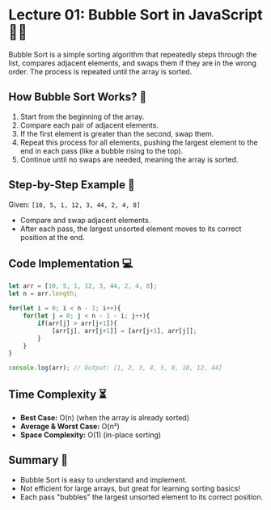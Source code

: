 # Lecture 01: Bubble Sort in JavaScript 🫧🔢

Bubble Sort is a simple sorting algorithm that repeatedly steps through the list, compares adjacent elements, and swaps them if they are in the wrong order. The process is repeated until the array is sorted.

## How Bubble Sort Works? 🤔

1. Start from the beginning of the array.
2. Compare each pair of adjacent elements.
3. If the first element is greater than the second, swap them.
4. Repeat this process for all elements, pushing the largest element to the end in each pass (like a bubble rising to the top).
5. Continue until no swaps are needed, meaning the array is sorted.

## Step-by-Step Example 📝

Given: `[10, 5, 1, 12, 3, 44, 2, 4, 8]`

- Compare and swap adjacent elements.
- After each pass, the largest unsorted element moves to its correct position at the end.

## Code Implementation 💻

```javascript
let arr = [10, 5, 1, 12, 3, 44, 2, 4, 8];
let n = arr.length;

for(let i = 0; i < n - 1; i++){
    for(let j = 0; j < n - 1 - i; j++){
        if(arr[j] > arr[j+1]){
            [arr[j], arr[j+1]] = [arr[j+1], arr[j]];
        }
    }
}

console.log(arr); // Output: [1, 2, 3, 4, 5, 8, 10, 12, 44]
```

## Time Complexity ⏳

- **Best Case:** O(n) (when the array is already sorted)
- **Average & Worst Case:** O(n²)
- **Space Complexity:** O(1) (in-place sorting)

## Summary 🎉

- Bubble Sort is easy to understand and implement.
- Not efficient for large arrays, but great for learning sorting basics!
- Each pass "bubbles" the largest unsorted element to its correct position.